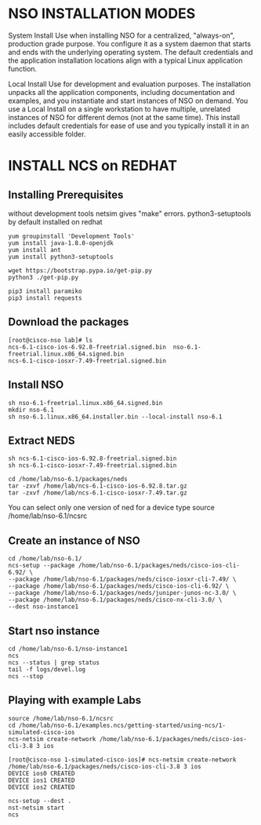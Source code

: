# NSO INSTALLATION MODES

System Install Use when installing NSO for a centralized, "always-on", production grade purpose. You configure it as a system daemon that starts and ends with the underlying operating system. The default credentials and the application installation locations align with a typical Linux application function.

Local Install Use for development and evaluation purposes. The installation unpacks all the application components, including documentation and examples, and you instantiate and start instances of NSO on demand. You use a Local Install on a single workstation to have multiple, unrelated instances of NSO for different demos (not at the same time). This install includes default credentials for ease of use and you typically install it in an easily accessible folder.

# INSTALL NCS on REDHAT
## Installing Prerequisites 
without development tools netsim gives "make" errors. 
python3-setuptools by default installed on redhat

    yum groupinstall 'Development Tools' 
    yum install java-1.8.0-openjdk 
    yum install ant
    yum install python3-setuptools

    wget https://bootstrap.pypa.io/get-pip.py
    python3 ./get-pip.py

    pip3 install paramiko
    pip3 install requests

## Download the packages
    [root@cisco-nso lab]# ls
    ncs-6.1-cisco-ios-6.92.8-freetrial.signed.bin  nso-6.1-freetrial.linux.x86_64.signed.bin
    ncs-6.1-cisco-iosxr-7.49-freetrial.signed.bin

## Install NSO
    sh nso-6.1-freetrial.linux.x86_64.signed.bin
    mkdir nso-6.1 
    sh nso-6.1.linux.x86_64.installer.bin --local-install nso-6.1

## Extract NEDS
    sh ncs-6.1-cisco-ios-6.92.8-freetrial.signed.bin
    sh ncs-6.1-cisco-iosxr-7.49-freetrial.signed.bin

    cd /home/lab/nso-6.1/packages/neds 
    tar -zxvf /home/lab/ncs-6.1-cisco-ios-6.92.8.tar.gz
    tar -zxvf /home/lab/ncs-6.1-cisco-iosxr-7.49.tar.gz 

You can select only one version of ned for a device type 
    source /home/lab/nso-6.1/ncsrc 

## Create an instance of NSO 
    cd /home/lab/nso-6.1/
    ncs-setup --package /home/lab/nso-6.1/packages/neds/cisco-ios-cli-6.92/ \
    --package /home/lab/nso-6.1/packages/neds/cisco-iosxr-cli-7.49/ \
    --package /home/lab/nso-6.1/packages/neds/cisco-ios-cli-6.92/ \
    --package /home/lab/nso-6.1/packages/neds/juniper-junos-nc-3.0/ \
    --package /home/lab/nso-6.1/packages/neds/cisco-nx-cli-3.0/ \
    --dest nso-instance1

## Start nso instance
    cd /home/lab/nso-6.1/nso-instance1
    ncs
    ncs --status | grep status 
    tail -f logs/devel.log
    ncs --stop 

## Playing with example Labs
    source /home/lab/nso-6.1/ncsrc
    cd /home/lab/nso-6.1/examples.ncs/getting-started/using-ncs/1-simulated-cisco-ios
    ncs-netsim create-network /home/lab/nso-6.1/packages/neds/cisco-ios-cli-3.8 3 ios

    [root@cisco-nso 1-simulated-cisco-ios]# ncs-netsim create-network /home/lab/nso-6.1/packages/neds/cisco-ios-cli-3.8 3 ios
    DEVICE ios0 CREATED
    DEVICE ios1 CREATED
    DEVICE ios2 CREATED

    ncs-setup --dest .
    nst-netsim start
    ncs
